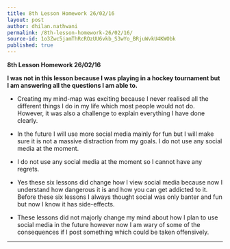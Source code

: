 ```yaml
---
title: 8th Lesson Homework 26/02/16
layout: post
author: dhilan.nathwani
permalink: /8th-lesson-homework-26/02/16/
source-id: 1o3Zwc5jamThRcROzUU6vkb_S3wYo_BRjuWvkU4KWObk
published: true
---
```

**8th Lesson Homework 26/02/16**

**I was not in this lesson because I was playing in a  hockey tournament but I am answering all the questions I am able to.**

* Creating my mind-map was exciting because I never realised all the different things I do in my life which most people would not do. However, it was also a challenge to explain everything I have done clearly.

* In the future I will use more social media mainly for fun but I will make sure it is not a massive distraction from my goals. I do not use any social media at the moment. 

* I do not use any social media at the moment so I cannot have any regrets.

* Yes these six lessons did change how I view social media because now I understand how dangerous it is and how you can get addicted to it. Before these six lessons I always thought social was only banter and fun but now I know it has side-effects.

* These lessons did not majorly change my mind about how I plan to use social media in the future  however now I am wary of some of the consequences if I post something which could be taken offensively. 

** **

